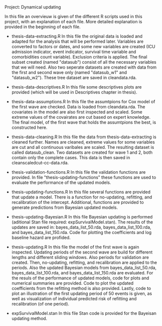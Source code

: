 Project: Dynamical updating

In this file an overvieuw is given of the different R scripts used in this project, with an explanation of each file.
More detailed explanation is provided in the beginning of each file.

- thesis-data-extracting.R
	In this file the original data is loaded and adapted for the analysis that will be performed later. 
	Variables are converted to factors or dates, and some new variables are created (ICU admission indicator, event indicator, 
	survival time variable and comorbidities count variable).
	Exclusion criteria is applied. 
	The final subset created (named "datasub") consist of all the necessary variables that we will need.
	Also two seperate datasets are created with data from the first and second wave only (named "datasub_w1" and "datasub_w2").
	These tree dataset are saved in cleandata.rda.

- thesis-data-descriptives.R
	In this file some descriptives plots are provided (which will be used in Descriptives chapter in thesis).

- thesis-data-assumptions.R
	In this file the assumtpions for Cox model of the first wave are checked. Data is loaded from cleandata.rda.
	The covariates in the model are also first inspected and scaled.
	Some extreme values of the covairates are cut based on expert knowledge.
	The final model, of the first wave that holds the assumtpions the best, is constructed here.  

- thesis-data-cleaning.R
	In this file the data from thesis-data-extracting is cleaned further.
	Names are cleaned, extreme values for some variables are cut and all continuous varibales are scaled. The resulting dataset is called datasub_clean.
	Two datasets are created for wave 1 and 2, both contain only the complete cases.
	This data is then saved in cleanscaledcut-cc-data.rda.

- thesis-validation-functions.R
	In this file the validation functions are provided.
	In file "thesis-updating-functions" these functions are used to evaluate the performance of the updated models.

- thesis-updating-functions.R
	In this file several functions are provided that update a model. 
	There is a function for no-updating, refitting, and recalibration of the intercept.
	Additional, functions are provided to generate predictions from Bayesian updated models.

- thesis-updating-Bayesian.R
	In this file Bayesian updating is performed (aditional Stan file required: expSurvivalModel.stan).
	The results of the updates are saved in: bayes_data_list_50.rda, bayes_data_list_100.rda, and bayes_data_list_150.rda.
	Code for plotting the coefficients and log baseline hazard are profided. 

- thesis-updating.R
	In this file the model of the first wave is again inspected.
	Updating periods of the second wave are build for different lengths and different sliding windows. 
	Also periods for validation are created.
	Then, no-updating, refitting, and recalibration are applied to the periods.
	Also the updated Bayesian models from bayes_data_list_50.rda, bayes_data_list_100.rda, and bayes_data_list_150.rda are evaluated.
	For the resuls of the performance of updated models, code for plots and numerical summaries are provided.
	Code to plot the updated coefficients from the refitting method is also provided.
	Lastly, code to plot an illustration of the first updating period of 50 events is given, as well as visualization of individual predicted risk of refitting and recalibration (of one period).

- expSurvivalModel.stan
	In this file Stan code is provided for the Bayeisan updating method.
